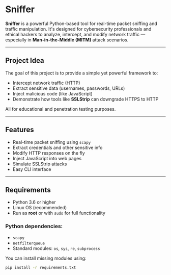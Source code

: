 #  Sniffer

**Sniffer** is a powerful Python-based tool for real-time packet sniffing and traffic manipulation. It's designed for cybersecurity professionals and ethical hackers to analyze, intercept, and modify network traffic — especially in **Man-in-the-Middle (MITM)** attack scenarios.

---

##  Project Idea

The goal of this project is to provide a simple yet powerful framework to:
- Intercept network traffic (HTTP)
- Extract sensitive data (usernames, passwords, URLs)
- Inject malicious code (like JavaScript)
- Demonstrate how tools like **SSLStrip** can downgrade HTTPS to HTTP

All for educational and penetration testing purposes.

---

##  Features

- Real-time packet sniffing using `scapy`  
- Extract credentials and other sensitive info  
- Modify HTTP responses on the fly  
- Inject JavaScript into web pages  
- Simulate SSLStrip attacks  
- Easy CLI interface

---

##  Requirements

- Python 3.6 or higher
- Linux OS (recommended)
- Run as **root** or with `sudo` for full functionality

### Python dependencies:
- `scapy`
- `netfilterqueue`
- Standard modules: `os`, `sys`, `re`, `subprocess`

You can install missing modules using:

```bash
pip install -r requirements.txt
